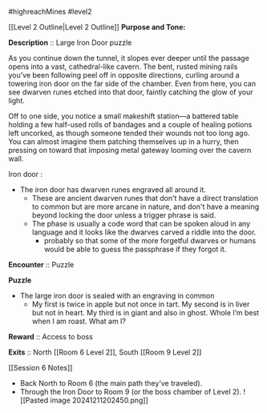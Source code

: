 #highreachMines #level2 

[[Level 2 Outline|Level 2 Outline]]
**Purpose and Tone:**  

**Description** :: Large Iron Door puzzle

As you continue down the tunnel, it slopes ever deeper until the passage opens into a vast, cathedral-like cavern. The bent, rusted mining rails you’ve been following peel off in opposite directions, curling around a towering iron door on the far side of the chamber. Even from here, you can see dwarven runes etched into that door, faintly catching the glow of your light.

Off to one side, you notice a small makeshift station—a battered table holding a few half-used rolls of bandages and a couple of healing potions left uncorked, as though someone tended their wounds not too long ago. You can almost imagine them patching themselves up in a hurry, then pressing on toward that imposing metal gateway looming over the cavern wall.

Iron door : 
* The iron door has dwarven runes engraved all around it.
	* These are ancient dwarven runes that don't have a direct translation to common but are more arcane in nature, and don't have a meaning beyond locking the door unless a trigger phrase is said. 
	* The phase is usually a code word that can be spoken aloud in any language and it looks like the dwarves carved a riddle into the door.
		* probably so that some of the more forgetful dwarves or humans would be able to guess the passphrase if they forgot it. 

**Encounter** :: Puzzle

**Puzzle**
- The large iron door is sealed with an engraving in common 
	- My first is twice in apple but not once in tart. My second is in liver but not in heart. My third is in giant and also in ghost. Whole I’m best when I am roast. What am I?

**Reward** :: Access to boss  

**Exits** :: North [[Room 6 Level 2]], South [[Room 9 Level 2]]

[[Session 6 Notes]] 

- Back North to Room 6 (the main path they’ve traveled).
- Through the Iron Door to Room 9 (or the boss chamber of Level 2).
![[Pasted image 20241211202450.png]]